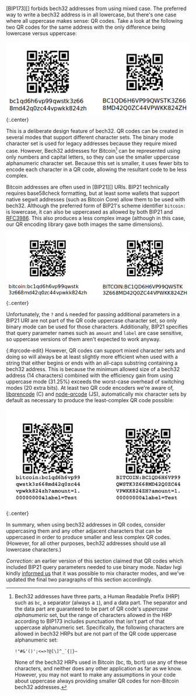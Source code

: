 [BIP173][] forbids bech32 addresses from using mixed case.  The
preferred way to write a bech32 address is in all lowercase, but there's
one case where all uppercase makes sense: QR codes.  Take a look at the
following two QR codes for the same address with the only difference
being lowercase versus uppercase:

![bech32 uppercase](/img/posts/2019-05-bech32-qr-uc.png)
{:.center}

This is a deliberate design feature of bech32.  QR codes can be created
in several modes that support different character sets.
The binary mode character set is used for legacy addresses because they
require mixed case.  However, Bech32 addresses for Bitcoin[^only-bc] can
be represented using only numbers and capital letters, so they can use
the smaller uppercase alphanumeric character set.  Because this set is
smaller, it uses fewer bits to encode each character in a QR code,
allowing the resultant code to be less complex.

Bitcoin addresses are often used in [BIP21][] URIs.  BIP21 technically
requires base58check formatting, but at least some wallets that support
native segwit addresses (such as Bitcoin Core) allow them to be used
with bech32.  Although the preferred form of BIP21's scheme identifier
`bitcoin:` is lowercase, it can also be uppercased as allowed by both
BIP21 and [RFC3986][].  This also produces a less complex image
(although in this case, our QR encoding library gave both images the
same dimensions).

![bech32 uppercase](/img/posts/2019-05-bip21-bech32-qr-uc.png)
{:.center}

Unfortunately, the `?` and `&` needed for passing additional parameters
in a BIP21 URI are not part of the QR code uppercase character set, so
only binary mode can be used for those characters.  Additionally, BIP21 specifies that query
parameter names such as `amount` and `label` are case sensitive, so
uppercase versions of them aren't expected to work anyway.

{:#qrcode-edit}
However, QR codes can support mixed character sets and doing so will
always be at least slightly more efficient when used with a string that
either begins or ends with an all-caps substring containing a bech32
address.  This is because the minimum allowed size of a bech32 address
(14 characters) combined with the efficiency gain from using uppercase
mode (31.25%) exceeds the worst-case overhead of switching modes (20
extra bits).  At least two QR code encoders we're aware of,
[libqrencode][] (C) and [node-qrcode][] (JS), automatically mix
character sets by default as necessary to produce the least-complex QR
code possible:

![BIP21/bech32 mixed character mode](/img/posts/2019-05-bip21-bech32-qr-mixed.png)
{:.center}

In summary, when using bech32 addresses in QR codes, consider
uppercasing them and any other adjacent characters that can be
uppercased in order to produce smaller and less complex QR codes.
(However, for all other purposes, bech32 addresses should use all
lowercase characters.)

*Correction:* an earlier version of this section claimed that QR codes
which included BIP21 query parameters needed to use binary mode.  Nadav Ivgi
kindly [informed us][ivgi tweet] that it was possible to mix character
modes, and we've updated the final two paragraphs of this section
accordingly.

[rfc3986]: https://tools.ietf.org/html/rfc3986#section-3.1
[ivgi tweet]: https://twitter.com/shesek/status/1131733590235131905
[node-qrcode]: https://github.com/soldair/node-qrcode#mixed-modes
[libqrencode]: https://fukuchi.org/works/qrencode/

[^only-bc]:
    Bech32 addresses have three parts, a Human Readable Prefix (HRP)
    such as `bc`, a separator (always a `1`), and a data part.  The
    separator and the data part are guaranteed to be part of QR code's
    *uppercase alphanumeric* set, but the range of characters allowed in
    the HRP according to BIP173 includes punctuation that isn't part of
    that uppercase alphanumeric set.  Specifically, the following
    characters are allowed in bech32 HRPs but are not part of the QR
    code uppercase alphanumeric set:

        !"#&'()';<=>?@[\]^_`{|}~

    None of the bech32 HRPs used in Bitcoin (bc, tb, bcrt) use any of
    these characters, and neither does any other application as far as
    we know.  However, you may not want to make any assumptions in your
    code about uppercase always providing smaller QR codes for
    non-Bitcoin bech32 addresses.
